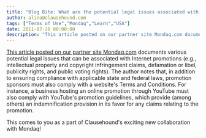 ```yaml
---
title: "Blog Bite: What are the potential legal issues associated with online promotions?"
author: alina@clausehound.com
tags: ["Terms of Use","Mondaq","Learn","USA"]
date: 2011-07-20 00:00:00
description: "This article posted on our partner site Mondaq.com documents various potential legal issues that can be associated with Internet promotions (e.g., intellectual property and copyright infringement cla..."
---
```


[This article posted on our partner site Mondaq.com](http://www.mondaq.com/unitedstates/x/133708/Social+Media/Potential+Legal+Issues+Associated+With+Internet+Promotions) documents various potential legal issues that can be associated with Internet promotions (e.g., intellectual property and copyright infringement claims, defamation or libel, publicity rights, and public voting rights). The author notes that, in addition to ensuring compliance with applicable state and federal laws, promotion sponsors must also comply with a website's Terms and Conditions. For instance, a business hosting an online promotion through YouTube must also comply with YouTube's promotion guidelines, which provide (among others) an indemnification provision in its favor for any claims relating to the promotion.

This comes to you as a part of Clausehound's exciting new collaboration with Mondaq!